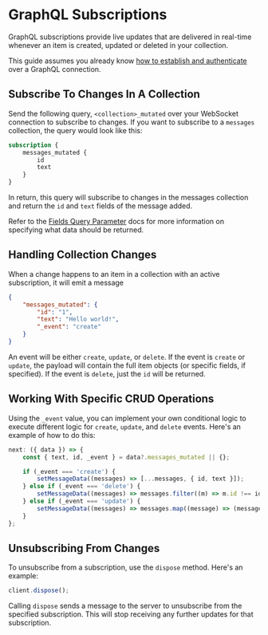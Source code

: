 # GraphQL Subscriptions

GraphQL subscriptions provide live updates that are delivered in real-time whenever an item is created, updated or
deleted in your collection.

This guide assumes you already know [how to establish and authenticate](/guides/real-time/getting-started/graphql) over
a GraphQL connection.

## Subscribe To Changes In A Collection

Send the following query, `<collection>_mutated` over your WebSocket connection to subscribe to changes. If you want to
subscribe to a `messages` collection, the query would look like this:

```graphql
subscription {
	messages_mutated {
		id
		text
	}
}
```

In return, this query will subscribe to changes in the messages collection and return the `id` and `text` fields of the
message added.

Refer to the [Fields Query Parameter](/reference/query.html#fields) docs for more information on specifying what data
should be returned.

## Handling Collection Changes

When a change happens to an item in a collection with an active subscription, it will emit a message

```json
{
	"messages_mutated": {
		"id": "1",
		"text": "Hello world!",
		"_event": "create"
	}
}
```

An event will be either `create`, `update`, or `delete`. If the event is `create` or `update`, the payload will
contain the full item objects (or specific fields, if specified). If the event is `delete`, just the `id` will be
returned.

## Working With Specific CRUD Operations

Using the `_event` value, you can implement your own conditional logic to execute different logic for `create`,
`update`, and `delete` events. Here's an example of how to do this:

```js
next: ({ data }) => {
	const { text, id, _event } = data?.messages_mutated || {};

	if (_event === 'create') {
		setMessageData((messages) => [...messages, { id, text }]);
	} else if (_event === 'delete') {
		setMessageData((messages) => messages.filter((m) => m.id !== id));
	} else if (_event === 'update') {
		setMessageData((messages) => messages.map((message) => (message.id === id ? { ...message, text } : message)));
	}
};
```

## Unsubscribing From Changes

To unsubscribe from a subscription, use the `dispose` method. Here's an example:

```js
client.dispose();
```

Calling `dispose` sends a message to the server to unsubscribe from the specified subscription. This will stop receiving
any further updates for that subscription.

